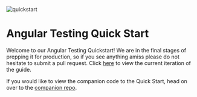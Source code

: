 ![quickstart](https://cloud.githubusercontent.com/assets/590361/7921189/978525e4-0858-11e5-9caa-db620ca898bb.jpg)

Angular Testing Quick Start
===========

Welcome to our Angular Testing Quickstart! We are in the final stages of prepping it for production, so if you see anything amiss please do not hesitate to submit a pull request. Click [here](http://angulartestingquickstart.com/) to view the current iteration of the guide.

If you would like to view the companion code to the Quick Start, head on over to the [companion repo](https://github.com/onehungrymind/angular-testing-quick-start).
